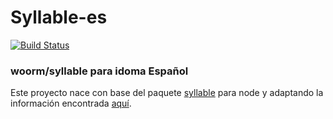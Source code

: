 
# Syllable-es 
[![Build Status](https://travis-ci.org/javalon/syllable-es.svg?branch=master)](https://travis-ci.org/javalon/syllable-es)

### woorm/syllable para idoma Español

Este proyecto nace con base del paquete [syllable](https://www.npmjs.com/package/syllable) para node y adaptando la información encontrada [aquí](http://www.eldba.com/22-un-metodo-para-contar-silabas-en-php-y-expresiones-regulares-funciones-preg.html).





